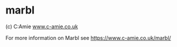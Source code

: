 # marbl

(c) C:Amie www.c-amie.co.uk

For more information on Marbl see https://www.c-amie.co.uk/marbl/
